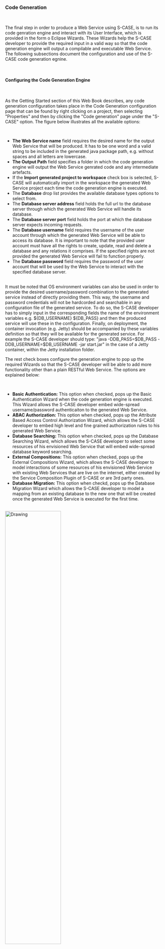 ### Code Generation

<br>

The final step in order to produce a Web Service using S-CASE, is to run its code genration engine and interact with its User Interface, which is provided in the form o Eclipse Wizards. These Wizards help the S-CASE developer to provide the required input in a valid way so that the code generation engine will output a compilable and executable Web Service. The following subsections document the configuration and use of the S-CASE code generation egnine.

<br>

#### Configuring the Code Generation Engine

<br>

As the Getting Started section of this Web Book describes, any code generation configuration takes place in the Code Generation configuration page that can be found by right clicking on a project, then selecting "Properties" and then by clicking the "Code generation" page under the "S-CASE" option. The figure below illustrates all the available options:

<br>

- **The Web Service name** field requires the desired name for the output Web Service that will be produced. It has to be one word and a valid string to be included in the generated java package path, e.g. without spaces and all letters are lowercase.
- **The Output Path** field specifies a folder in which the code generation engine will output the Web Service genrated code and any intermediate artefacts.
- If the **Import generated project to workspace** check box is selected, S-CASE will automatically import in the workspace the generated Web Service project each time the code generation engine is executed.
- The **Database** drop list provides the available database types options to select from.
- The **Database server address** field holds the full url to the database server through which the generated Web Service will handle its database.
- The **Database server port** field holds the port at which the database server expects incoming requests.
- The **Database username** field requires the username of the user account through which the generated Web Service will be able to access its database. It is important to note that the provided user account must have all the rights to create, update, read and delete a database and any relations it comprises. If the specified rights are not provided the generated Web Service will fail to function properly.
- The **Database password** field requires the password of the user account that will be used by the Web Service to interact with the specified database server.
<br>
It must be noted that OS environment variables can also be used in order to provide the desired username/password combination to the generated service instead of directly providing them. This way, the username and password credentials will not be hardcorded and searchable in any configuration file of the generated service. To do so, the S-CASE developer has to simply input in the corresponding fields the name of the environment variables e.g. ${DB_USERNAME} ${DB_PASS} and then the produced service will use these in the configuration. Finally, on deployment, the container invocation (e.g. Jetty) should be accompanied by these variables definition so that they will be available for the generated service. For example the S-CASE developer should type: "java -DDB_PASS=$DB_PASS -DDB_USERNAME=$DB_USERNAME -jar start.jar" in the case of a Jetty container, within the Jetty installation folder.
<br>

The rest check boxes configure the generation engine to pop up the required Wizards so that the S-CASE developer will be able to add more functionality other than a plain RESTful Web Service. The options are explained below:

<br>

- **Basic Authentication:** This option when checked, pops up the Basic Authentication Wizard when the code generation engine is executed. This Wizard allows the S-CASE developer embed wide-spread username/password authenticaiton to the generated Web Service.
- **ABAC Authorization:** This option when checked, pops up the Attribute Based Access Control Authorization Wizard, which allows the S-CASE developer to embed high level and fine grained authorization rules to his generated Web Service.
- **Database Searching:** This option when checked, pops up the Database Searching Wizard, which allows the S-CASE developer to select some resources of his envisioned Web Service that will embed wide-spread database keyword searching.
- **External Compositions:** This option when checked, pops up the External Compositions Wizard, which allows the S-CASE developer to model interactions of some resources of his envisioned Web Service with existing Web Services that are live on the internet, either created by the Service Composition Plugin of S-CASE or are 3rd party ones.
- **Database Migration:** This option when checkd, pops up the Database Migration Wizard which allows the S-CASE developer to model a mapping from an existing database to the new one that will be created once the generated Web Service is executed for the first time.

<br>

<img src="./codegen_images/codeGenerationPreferences.png" alt="Drawing" width="60%"/>

<br>

#### Running the Code Generation engine

<br>

Once the S-CASE developer is done with providing any Textual Requirements or Web Service Compositions using the other S-CASE eclipse plugins, it is time to run the Code Generation engine in order to produce the envisioned Web Service. To do so, there are two available options:

<br>

- **The Generate Code button:**  This option allows the S-CASE developer to start the Code Generation engine from scratch, namely to take as input the textual requirements and/or modeled Web Service Compositions. Note that this is the only available option in the first run of the Code Generation engine for an S-CASE project. This is the only available option in the case the S-CASE developer wants to make changes to his Textual Requirements and/or Service Compositions.
- **The Re-generate Code button:** The Code Generation engine embeds the required functionality to save the changes the S-CASE developer makes when using the Code Generation Wizards. This allows the Re-generate Code button to re-run the Code Generation Wizards, pre-filled with all the input the S-CASE developer has provided to it during the last Code Generation Engine execution. Note that in this case, any changes in the Textual Requirements and/or Service Compositions are ignored.

<br>

#### The REST editor

<br>

No matter what code generation preferences the S-CASE developer has selected in the corresponding configuration page, the first Wizard to pop up once the Code Generation engine is started  is the REST editor. This editor helps the developer to correctly model his envisioned RESTful service. Through this Wizard, the developer scaffolds the structure of the whole Web Service that can be later enhanced with more specific functionality using the rest Wizards. The components of this Wizard and their explanation follow bellow alongside two figures that illustrate its state in invalid and valid status:

<br>

<img src="./codegen_images/RESTWizardInvalidStatus.png" alt="Drawing" width="90%"/>

<br>

- **Error Notifications:** At the top of the Wizard the Code Generation engine displays error notifications to the developer in order to inform him about any invalid input that is detected by it. Such error notifications also provide a helpful tip to the developer on how to fix the detected error.
- **Resources:** In this section the wizard lists all the Web Service's resources. Once a resource is clicked the whole wizard page displays its details, namely input/output representations, CRUD API, properties and relations that are all explained later. A developer may create or delete a selected resource by clicking one of the Create resource or Delete resource buttons. If the user checks the Algorithmic option, then the selected resource will be treated by the Code Generation engine as one that runs some sort of custom algorithm rather than a plain data holder "CRUD Resource" that allows only the primitive Create, Read, Update and Delete actions on the specified modeled data it holds, as the REST architectural style specifies.
- **CRUD Activities:** This section lists the possible CRUD activities that a resource may have, conforming to the semantics of the common web HTTP API that REST commands, nameley the CREATE activity is used to create an instance of a resource, the READ to retrieve an existing one, the UPDATE to update an existing one and finally the DELETE activity to delete an existing resource. The Code Generation engine will automatically add any activity to the envisioned system that the developer has checked.
- **Input/Output media format:** This section allows the developer to select the desired input or output representation media format of the selected resource. The available representations are application/JSON and application/XML.
- **Properties:** This section lists all the properties of the selected resource. The developer may create new or delete existing ones by clicking the Create property or Delete property button.
- **Property Configuration:** This section provides the configuration details of the selected property. If the Collection option is checked then the property will be an Array, otherwise it will be a Java attribute of multiplicity one. From the Type list, the programmatic data type of the selected property can be defined. Finally, if the naming property option is checked, the envisioned system will use the value of this property for every resource list it sends to its clients for differentiation purposes.
- **Unrelated Resources:** This section lists all the detected resources that are not related to the selected resource.
- **Related Resources:** This section lists all the detected resources that are related to the selected resource. One may move one resource from one list to the other by clicking the button Add relation or Delete relation. Note that when such a relation from a resource A to a resource B exists, it should be translated as "Resource A has Resources of type B".

<br>

Once the developer makes any desired modifications using the REST Wizard and fixes any detected errors the Error Notification area becomes blank and the Finish button is enabled. By clicking the Finish button this Wizard is terminated and the code generation process begins or the next Wizard pops up depending on the code generation preferences. The following figure illustrates the REST wizard in its valid state.

<br>

<img src="./codegen_images/RESTWizardValidStatus.png" alt="Drawing" width="90%"/>

<br>

#### Basic Authentication Wizard

<br>

The Basic Authentication Wizard is the first to pop up after the REST Wizard, if the developer has configured the Code Generation engine to embed Basic Authentication. This Wizard comprises two pages. The first one follows below and has the following components:

<br>

- **Authentication Model:** This section lists all the available resources that can be used by the envisioned system as Authentication Models. Instances of this resource will contain authentication data during the execution of the envisioned system. Only CRUD Resources can be selected as Authentication Models, since they are the only type of Resources that have attributes.
- **Username Token:** Once a resource is selected as an Authentication Model, its attributes become available as possible username tokens. From this list, the S-CASE developer has to pick one property of the selected Authentication Model, that the envisioned system will use as username. The property to be used as username token must be of type String and of multiplicity one.
- **Password Token:** Once the S-CASE developer has selected a Username Token, the rest remaining attributes of the selected Authentication Model are available to be selected as Password tokens. The envisioned system will use this Password token for password data. The property to be used as password token must be of type String and of multiplicity one.

<br>

<img src="./codegen_images/AuthenticationWizardPage1.png" alt="Drawing" width="60%"/>

<br>

Once the developer successfully selects an Authentication model and its corresponding username and password tokens the Next button is enabled to proceed to the next Basic Authentication Wizard page. This page allows the developer to define the desired Authentication Mode for every CRUD activity of all the Web Service's Resources. Its components are the following:

<br>

- **Web Service Resources:** This section lists all the resources of the envisioned system. The developer has to select one authentication mode for every CRUD activity of each resource. Only once this is done, the Finish button is enabled.
- **Authentication Mode:** This section allows the developer to select the Authentication Mode for every CRUD Activity of the selected resource. If the All option is selected for a CRUD Activity, then both authenticated users and guests will be able to access its functionality, otherwise only authenticated users will have access to it.
- **Apply To All - One click Authentication:** This section provides a quick way to set-up the authentication mode of all the envisioned system’s CRUD Activities with one click. Hence, in order to allow All to access any CRUD Activity of the Web Service, one should select the All option and click the Apply to all button.

<br>

<img src="./codegen_images/AuthenticationWizardPage2.png" alt="Drawing" width="60%"/>

<br>

#### Database Keyword Searching Wizard

<br>

The Database Keyword Searching Wizard is triggered according to the Code Generation engine configuration either after the REST Wizard or the Basic Authentication one. This Wizard comprises the following components:

<br>

- **Available Resources:** The upper half of the wizard page comprises two lists. The left one lists all the available resources that could embed a database-searching algorithm. Since these resources will execute an algorithm, only algorithmic resources are listed as Available Resources. The right list contains the resources that are already marked as Search Resources. In order to move a resource from one list to the other, the S-CASE developer can click the Add or Remove button.
- **Create Search Resources:** The lower half of the wizard page allows the S-CASE developer to formulate a set of resources/properties that the selected Search Resource must be able to search by keyword. Hence, at the left list the developer has to select one resource, some properties of which must be searchable by the selected Search Resource. Then the next list provides its properties. The developer may add or remove such properties to the rightmost list of searchable properties by clicking the Add/Remove button. It must be noted that the developer is able to add any number/combination of searchable resources and properties to each Search Resource.

<br>

The following figure illustrates an instance of the Database Keyword Searching Wizard

<br>

<img src="./codegen_images/SearchWizard.png" alt="Drawing" width="60%"/>

<br>

#### External Service Composition Wizard

<br>

The External Service Composition Wizard is the last one to pop up, if the Code Generation engine is configured to embed such functionality. This Wizard comprises two pages. The first one allows the developer to model the external composition entpoint to be accessed by the generated service alongside its input/output. The second page is usefull only when there exists an attribute of the input and/or output model that is of complex data type. Such a case is explained in depth in the next section, Modeling Complex Datatypes. The following figure illustrates the first page of the External Service Composition Wizard, which comprises the following components:

<br>

- **Available Resources:** The Available Resources list, lists any algorithmic resources that are not already marked as Search resources. Any of these resources can be used as a RESTClient Resource so as the Code Generation engine automatically creates the required code in order to be able to interoperate with the specified external service.

- **RESTClient Resources:** This list on the other hand, lists any alogirthmic resources that are already selected as RESTClient Resources. In order to move resources between these two lists, one may use the Add and Remove buttons.

- **External Composition Setup:** This part of this Wizard contains the entpoint to be accessed information, namely its full URL, the CRUD verb to be used in order to interact with it as well as any required query parameters. The S-CASE developer is able to create, rename or delete such query parameters with the respective buttons.

- **Input/Output Data Model:** The input and output data model parts of the Wizard comprise the required fields in order to input any information regarding the expected input or output data to/from the external composition. For each case the media format has to be specified, which can be either application/JSON or application/XML. The developer must also specify any properties that will be included in the body of the request and their data type.

- **Persisting Output to local database:** When this check box is selected, the response of the external composition will be persisted to the web service's local database. In case there exists a CRUD Resource that fully models such a response it can be used by selecting the **"Existent"** type and then the resource at task. Otherwise, the **"Auto"** type creates automatically the required Java code and underlying database structures so as to persist the external composition responses.

<br>

<img src="./codegen_images/ExternalCompositionPage1.png" alt="Drawing" width="60%"/>

<br>

#### Modeling Complex Datatypes with the External Service Composition Wizard

<br>

In the case some input or output model attribute of a modelled external composition is selected to be of complex data type, the S-CASE developer will also have to model it using the 2nd page of the External Service Composition Wizard. This section demonstrates how S-CASE developers should model the interaction of their envisioned system with existing 3rd party Web Services that return JSON/XML output with complex data types. The following steps have to be followed.

<br>

##### Analyze External Composition output

<br>

The very first step should be really a manual query to the 3rd party web service in order to elicit the response structure that has to be modeled. For the shake of this example, lets assume that the 3rd party web service response is as the figure below illustrates (example taken from http://json.org/example.html):

<br>

<img src="./codegen_images/ExampleOfComplexType.png" alt="Drawing" width="60%"/>

<br>

The next step is the decomposition of the response to its components. So, by observing this response, the S-CASE developer should conclude that it comprises a complex object named “widget” of some unknown Class (let’s name it **ComplexTypeWidget**). As one may observe, this Class comprises four attributes, one of type String named “debug” and three other objects of some other unknown classes, named **“window”**, **“image”** and **“text”**. Each of these have the following properties:

<br>

**“window”:** Lets name the complex type of the object named “window”, ComplexTypeWindow. Then it is obvious that this complex type comprises:

<br>

-	“title”: type String
-	“name”: type String
-	“width”: type Integer
-	“height”: type Integer

<br>

**“image”:** Lets name the complex type of the object named “image”, ComplexTypeImage. Then its components are:

<br>

-	“src”: type String
-	“name”: type String
-	“hOffset”: type Integer
-	“vOffset”: type Integer
-	“alignment”: type String

<br>

**“text”:** Finally lets name the complex type of the object named “text”, ComplexTypeText. This one comprises:

<br>

-	“data”:  type String
-	“size”: type Integer
-	“style”: type String
-	“name”: type String
-	“hOffset”: type Integer
-	“vOffset”: type Integer
-	“alignment”: type String
-	“onMouseUp”: type String

<br>

##### Modeling the complex output with External Composition Wizard

<br>

Once the output of the target Web Service is analyzed, its time to model it with the External Composition Wizard. Once the UI appears, the desired algorithmic resource of the envisioned system, which will have to interoperate with the external composition service should be selected and added to the RESTClient Resources list. This is demonstrated in the figure below. In this case, we will use the resource named “externalServiceWithComplexOutput” as the one that will interoperate with the 3rd party service. Once it is selected, the S-CASE developer will have to fill in any other needed information like the 3rd party service’s URL, the CRUD verb to be used while interacting with it and any query parameters or input that it expects as described in the previous section. In this example, since the focus is on modeling complex output, the imaginary 3rd party Web Service does not require any input query parameters or input.

<br>

<img src="./codegen_images/ExtWizardPage1ComplexExample.png" alt="Drawing" width="60%"/>

<br>

Therefore, the next step is to model the output. As we have already concluded, the output of the Web Service comprises a complex type object named “widget”. Hence, we create an output property named “widget” and select “complex” as its type. In case the output model had more output properties of either primitive or complex type, they should also be added at this point. Once all the output properties and their respective data-types are defined the S-CASE developer may click on the “Next” button.

<br>

In the next page of this Wizard appears a list of the created RESTClient Resources. The S-CASE developer will have to define any complex data type of each such resource the way that is demonstrated in this example for the “externalServiceWithComplexOutput” resource.

<br>

The figure below illustrates the very first steps, once the desired RESTClient Resource is selected. The S-CASE developer should click on the create button and insert one by one all the complex type names that where detected previously. In this case, these names are ComplexTypeWidget, ComplexTypeWindow, ComplexTypeImage and ComplexTypeText. Then, each output property should be linked to one of these types. In this case the desired data type is the ComplexTypeWidget one.

<br>

<img src="./codegen_images/ExtWizardPage2ComplexExample.png" alt="Drawing" width="60%"/>

<br>

The final step is to define the properties of each complex type. These can be of primitive or of complex type as well. The following figure illustrates the complex type ComplexTypeWidget properties modeling. To model it, the S-CASE developer has to create its properties, while the ComplexTypeWidget is selected. In this case these are the “debug” property linked to String data type from the Available Types list, the “window” property of type “ComplexTypeWindow”, the “image” property of type “ComplexTypeImage” and the “text” property of type “ComplexTypeText”. Then the S-CASE developer, should click on the next complex types and add their properties as well, which have already been identified in the previous section and are all of type String and finally click on Finish.

<br>

<img src="./codegen_images/ExtWizardPage2ComplexExampleProperties.png" alt="Drawing" width="60%"/>

<br>

The produced service by the Code Generation engine will then automatically interoperate with the 3rd party service, decompose its output, store it in the local database, if so selected, and then repackage the output and send it to its client.

<br>

##### Final Notes

<br>

-	If the client needs only a subset of the output model, the rest properties (either of primitive or complex data type) can be omitted and not modeled in the Wizard.
-	However, (for time being) the developer has to make sure that the 3rd party service always returns the values of all the properties that are included in its output model through the External Service Wizard, otherwise it might not function properly.

<br>

#### ABAC Authorization Wizard

The ABAC Wizard allows the S-CASE developers to fine tune the authorization scheme of their envisioned RESTful service. Attribute Based Access Control (ABAC) is the available authorization scheme withing the MDE Engine of S-CASE and the implementation of it is loosely compatible with the XACML standard. Although this technical manual's goal is not to be a full blown tutorial neither for ABAC nor for XACML, before delving into the UI of the ABAC Wizard, it introduces the basic concepts of either.

<br>

The ABAC authorization's building block is a condition. A condition is a test of an attribute value of the underlying system, against a value of another attribute of it. In terms of a RESTful system such attributes may belong to one of the following categories:

- **Resource properties**: that is properties of a resource as they are already modelled through the REST Wizard. From now on, this category will be referred to as "ACCESSED_RESOURCE".
- **Requestor properties**: such properties are properties of the entity that performs an HTTP request for a specific resource. This entity is modelled through the Authorization Model that is selected by the developer through the Authentication Wizard, hence conditions may be formed using the respective propertires. This category will be referred to as "ACCESS_SUBJECT".
- **Contextual properties**: this is a more broad category and comprises the properties of related resource of the resource at which some sort of access is requested. That is, if in the REST Wizard there is a resource A that has as related resource the B, which in turn has resource C as its related resource, then contextual properties of A are only properties of Bs ("CHILD_RESOUCE"), contextual properties of B are properties of related As ("PARENT_RESOURCE") and Cs ("CHILD_RESOURCE") and the contextual properties of C are properties of related Bs ("PARENT_RESOURCE").

<br>

Such conditions, using the XACML structure, model **RULES**. Each RULE may have one or more conditions. A RULE may be of type PERMIT or DENY. If **all** the conditions of a PERMIT-RULE are satisfied then the rule yields permition to the ACCESS_SUBJECT. On the other hand, in the case of a DENY-RULE, if **all** the conditions are satisfied then the rule denies permition to the ACCESS_SUBJECT. One may think that a RULE, regardles of its type, performs a logical AND to the evaluation of all of its conditions in order to determine the authorization results. However, sometimes a RULE might not be applicable, e.g. the Requests demands "GET" access to a resource, but a specific rule does not include the GET allowed action, hence its evaluation will be NOT_APPLICABLE.

<br>

RULES in turn can be combined using **POLICIES**. A POLICY can group one or more RULES. This combination is the logical equivalence of OR among all the evaluation RULE results. Each POLICY has in turn a combining algorithm, which determines how the evaluation result of its constituent rule will contribute to the authorization result of the POLICY as a whole. In the MDE engine of S-CASE there are four such combining algorithmis:

- **PERMIT_OVERRIDES**: This combining algorithm has as a result that a POLICY which has at least one RULE that yields PERMIT after its evalutation, will also yield permition to the ACCESS_SUBJECT. If no RULES yield PERMIT and at least one yields DENY, then the POLICY will also yield DENY. Otherwise, it yields NOT_APPLICABLE.
- **DENY_OVERRIDES**: On the contrary, DENY_OVERRIDES combining algorithm has as a result that a POLICY which has at least one RULE that yields DENY after its evalutation, will also deny permition to the ACCESS_SUBJECT. If no RULES yield DENY and at least one yields PERMIT, then the POLICY will also yield PERMIT. Otherwise, it results to NOT_APPLICABLE.
<b>
However, there are cases, that the authorization designer, wishes to always have a POLICY evaluation to be either PERMIT or DENY. In this case, one of the following combining algorithims could be used:

- **PERMIT_UNLESS_DENY**: In this case, if *any* underlying RULE yields DENY, the whole POLICY evaluation will also be DENY. Otherwise, no matter if the RULES evaluate all to NOT_APPLICABLE or PERMIT, the POLICY outcome is going to be PERMIT.  
- **DENY_UNLESS_PERMIT**: On the contrary, the DENY_UNLESS_PERMIT combining algorithm, yields PERMIT if *any* underyling RULE yields PERMIT, otherwise if *none* of the rules yields PERMIT, the POLICY outcome will be DENY.

As is modeled in the XACML standard, POLICIES can be grouped in POLICY_SETS so as to model even more complex authorization schemes. The evaluation logic however, still remains the same as in the POLICY/RULE case. That means that a POLICY_SET also has a combining algorithm, that can be one of the four aforementioned ones and this combining algorithm is used to mix the evaluation of the underlying POLICIES so as to determine the final POLICY_SET evaluation. If this is PERMIT then the ACCESS_SUBJECT is granted access to the requested system's resource. Otherwise the client will resource an HTTP 401 Unauthorized error code.

##### ABAC UI 

After explaining the conceptual building blocks of the ABAC authorization scheme, there follows the presentation of the ABAC UI of the MDE Engine of S-CASE. The following figure illustrates the initial UI once the ABAC Wizard pop ups:

<br>

<img src="./codegen_images/ABACInitialUI.png" alt="Drawing" width="90%"/>

<br>

- **Policy and Rule Navigation**: this pane contains a list of all the resources that have been modeled through the MDE Wizards.
- **Resource Configuration**: this UI section is displayed once a specific resource is selected. By checking the "Is an authorizable resource" checkbox, the developer defines that the generated service should perform ABAC checks when access to instances of this resource are requested. At the lower part of this section, the wizards allows the S-CASE developer to create more properties of the specified resource, on top of those that have been already created through the REST Wizard, in case the modeller wishes to use them specifically for authorization purposes. The system behaviour is exactly the same, no matter if a property is modelled in the REST Wizard or in thie ABAC UI section. This capability is provided to allow the developer to conceptually seperate functional properties from authorization ones.

<br>

The next Figure illustrates the POLICY_SET definition UI. Through this, the S-CASE developer can provide a suitable name and select the combining algorithm. The options are the four aforementioned ones. Additionally, the developer is able to create/delete nested POLICY_SETS and/or POLICIES.
<br>

<img src="./codegen_images/ABACPolicySET.png" alt="Drawing" width="90%"/>

<br>

Once a developer clicks the create policy button and selects the created policy the below illustrated UI appears. This allows the developer to configure the selected POLICY. That is provide a name, select one of the four aforementioned combining algorithms, create/delete nested POLICIES or underlying RULE. Moreover, one may model conditions that could only filter the ACCESS_SUBJECT that could be evaluated with the underlying rules. Such conditions are modeled the same way as will be demonstrated in the followign section.

<br>

<img src="./codegen_images/ABACPolicy.png" alt="Drawing" width="90%"/>

<br>

Finally, once the developer opts to create a RULE for the selected POLICY the core RULE/CONDITION modeling UI appears as is illustrated below:

- **Rule Name**: Through this field the developer can specify the desired name of the RULE.
- **Rule Type**: This dropdown menu allows the developer to select the desired RULE type, which can be as already discussed PERMIT or DENY.
- **Rule Conditions**: This part of the UI permits the authorization conditions definition of the specified RULE. Once the developer clicks on the "New" button, a new empty condition appears. As is illustrated, each such condition comprises two operands and one operator. 
- **Left/Right side operand**: Each operand (left or right) requires an Attribute Category, specifying the resource at which the desired Attribute originates and lastly specifying the attribute to be used as operand. The attribute categories are as already discussed the "ACCESS_SUBJECT", "ACCESSED_RESOURCE", "PARENT_RESOURCE", "CHILD_RESOURCE" ones. Additionally, the MDE Engine of S-CASE allows to create conditions to check the resources that are included in the PUT or POST request, which belong in the "INCLUDED_RESOURCE" category. 
-- **Operator**: the operator defines how the two operands can be tested. The available operands (depending on the selected attribute's multiplicity) are: EQUAL, NOT EQUAL, SUBSET, NOT SUBSET, REGEX (standing for regular expression), CONTAINS and finally NOT CONTAINS.

<br>

<img src="./codegen_images/ABACRule.png" alt="Drawing" width="90%"/>

<br>


#### Database Migration Wizard

<br>

The Database Migration Wizard is triggered at the end of the modelling process with the Code Generation Wizards. This Wizard comprises the following components as the following figure illustrates :
<br>

<img src="./codegen_images/DBMigrationWizard.png" alt="Drawing" width="90%"/>

<br>

- **DB URL:** The DB URL UI control requires the complete URI to the source database server from which the migration will take place. The S-CASE developer must provide the IP:Port pair e.g. localhost:3306.
- **DB Type:** The DB Type list allows the S-CASE developer to select the type of the source database. The supported types are MySQL and PostgreSQL.
- **DB Username:** The DB Username control requires the username with which the Code Generation Engine will connect to the source database. It must provide the appropriate rights so that the Code Generation Engine can list and read the required source database.
- **DB Password:** The DB Password control requires the password for the provided username that will be used to connect to the source database.
- **DB Name:** The DB Name is the name of the source database.
- **Source Database Relations:** The Source Database Relations control lists all the detected relations of the source database, once the S-CASE developer clicks the Fetch DB Schema button.
- **Available CRUD Resources:** The Available CRUD Resources control lists all the CRUD Resources that the S-CASE developer has created in the REST Wizard.
- **Created Relations Mappings:** The Created Relations Mappings control lists any source relation to CRUD resource mappings that the S-CASE developer has created. Such mappings provide the Code Generation engine with the required information to know from which source relation it should fetch data in order to fill in the target database relation of the selected CRUD Resource. The S-CASE developer may select any combination of source relations - CRUD resources, but each combination must be unique.
- **Source Relation Columns:** The Source Relation Columns control lists all the detected columns of the selected mapping source relation.
- **CRUD Resource Properties:** The CRUD Resource Properties control lists all the properties of the selected mapping CRUD resource that the S-CASE developer has modelled in the REST Wizard.
- **Created Column Mappings:** Once the S-CASE developer selects a source column and a target property and clicks the Add Mapping button, a new Column Mapping is created and added to the Created Column Mappings list. Such mappings provide the Code Generation Engine with the required information as to which source column data to migrate to which target CRUD Resource property.

<br>

##### Source Database Prerequisites

- The source database must contain valid referencial keys for any 1 to N relationship it comprises.
- In case the source database comprises also M to N relationships, it must provide appropriate JOIN Tables. Hence, JOIN Tables must have all the required foreign keys to the corresponding relations primary keys **and** have as primary key the combination of the aforementioned foreign keys.
<br>

##### Remarks on Database Migration process

- The Source Relations are not required to have the same name with the target CRUD resources.
- The Source Columns are not required to have the same name with the target properties.
- The Source Relations and Columns may be used in mutliple mappings should this is desired.
- In case there exists a mapping to a CRUD resource that is related resource of some other CRUD resource, another mapping is also required from the "parent" source relation to the the parent CRUD resource of the specified mapping.
- In case the S-CASE developer has also opted to use the Database Keyword Searching functionality, the code generation engine will index during the migration the old data, hence it is going to be searchable the desired in the generated Web Service.

<br>

##### Performing the database migration:

In order to perform the actual database migration once the Code Generation Engine has finished executing the S-CASE developer will have to do the following:

<br>

- Navigate to the output folder of the specified project.
- In the output folder the Code Generation Engine places a new maven project named as <ProjectName>DBMigrator. The S-CASE developer will have to compile the specified maven project using the "mvn package" command.
- Then executing the generated java application the actual migration will take place. Indicative invocation from command line once in the top project folder: "java -jar target/<ProjectName>DBMigrator.jar"
- If the S-CASE developer opted to include Database Search functionality, the generated Lucene indexed will be added in a folder named <ProjectName>LuceneIndexes. The S-CASE developer must copy this folder and paste it in the webapps folder of the underlying Jetty/Tomcat application and the start the envisioned Web Service.

<br>

<br>

#### Handling M to N relationships of CRUD resources.

<br>

A Web Client that interaccts with a generated Web Service of S-CASE can utilize the extended PUT Web API of each CRUD resource in order to add more relations towards parent or child resources of the specified one. The extended PUT Web API comprises the following query parameters:

<br>

- **strOptionalUpdateRelations:** This query parameter specifies wether the generated service should update the underlying CRUD resource's relationships or not. Should the client wishes to add/remove a relationship to/from the underlying CRUD resource, it should set this query parameter to the **string value "true"**. Otherwise, it should be set to false or not included at all.
- **strOptionalUpdateParent:** This query parameter specifies wether the generated service should update the parent or child relationships of the underylying CRUD resource. Should the client wishes to add/remove a relationship to/from an existing parent resource, it should set this query parameter to the **string value "true"**. Otherwise, if it wishes to add/remove a relationship to/from an existing child resource, it should set this query parameter to the **string value "false"**.
- **strOptionalRelationName:** The strOptionalRelationName query parameter requires the name of the CRUD resource to which a relationship will be added to/removed from the underlying one.
- **strOptionalAddRelation:** This query parameter specifies wether the generated service will add or remove a relationship to a parent/child resource of the underlying CRUD resource one. Should the client wishes to add a relationship, it should set this query parameter to the **string value "true"**. Otherwise, if it wishes to remove a relationship of the underlying CRUD resource it should set this query parameter to the **string value "false"**.
- **iOptionalResourceId:** The iOptionalResourceId query parameter requires the Integer value of the id of the parent/child resource to be included to the relationships of the underlying CRUD resource.

<br>

More information on the Model Driven Engineering process:

<br>

- [Webinar on the S-CASE MDE engine](https://youtu.be/YuyeZlMW8_Y)
- [Demos of using the MDE engine through the S-CASE plugin](https://youtu.be/DFoeUFUlBDI)
